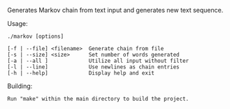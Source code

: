  Generates Markov chain from text input and generates new text sequence.

Usage: 

    ./markov [options]

    [-f | --file] <filename>  Generate chain from file
    [-s | --size] <size>      Set number of words generated
    [-a | --all ]             Utilize all input without filter
    [-l | --line]             Use newlines as chain entries
    [-h | --help]             Display help and exit

Building:

    Run "make" within the main directory to build the project.
